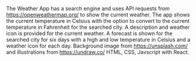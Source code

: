 The Weather App has a search engine and uses API requests from https://openweathermap.org/ to show the current weather. The app shows the current temperature in Celsius with the option to convert to the current temperature in Fahrenheit for the searched city. A description and weather icon is provided for the current weather. A forecast is shown for the searched city for six days with a high and low temperature in Celsius and a weather icon for each day. Background image from https://unsplash.com/ and illustrations from https://undraw.co/
HTML, CSS, Javscript with React.
